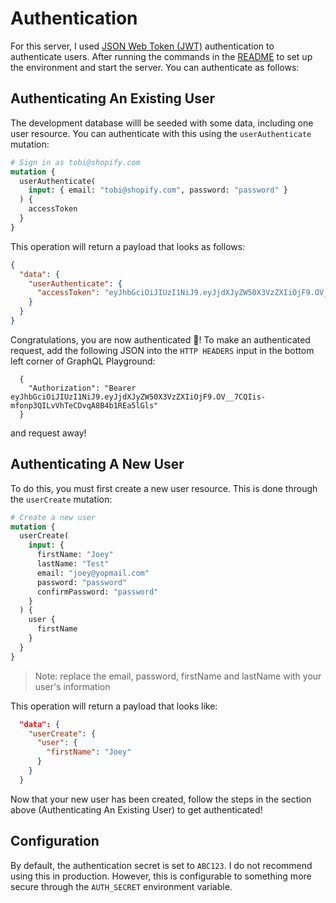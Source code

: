 # Authentication

For this server, I used [JSON Web Token (JWT)](https://jwt.io/introduction/) authentication to authenticate users. After running the commands in the [README](../README.md) to set up the environment and start the server. You can authenticate as follows:

## Authenticating An Existing User

The development database willl be seeded with some data, including one user resource. You can authenticate with this using the `userAuthenticate` mutation:

```graphql
# Sign in as tobi@shopify.com
mutation {
  userAuthenticate(
    input: { email: "tobi@shopify.com", password: "password" }
  ) {
    accessToken
  }
}
```

This operation will return a payload that looks as follows:

```json
{
  "data": {
    "userAuthenticate": {
      "accessToken": "eyJhbGciOiJIUzI1NiJ9.eyJjdXJyZW50X3VzZXIiOjF9.OV__7CQIis-mfonp3QILvVhTeCDvqA8B4b1REa5lGls"
    }
  }
}
```

Congratulations, you are now authenticated :tada:! To make an authenticated request, add the following JSON into the `HTTP HEADERS` input in the bottom left corner of GraphQL Playground:

```
  {
    "Authorization": "Bearer eyJhbGciOiJIUzI1NiJ9.eyJjdXJyZW50X3VzZXIiOjF9.OV__7CQIis-mfonp3QILvVhTeCDvqA8B4b1REa5lGls"
  }
```

and request away!

## Authenticating A New User

To do this, you must first create a new user resource. This is done through the `userCreate` mutation:

```graphql
# Create a new user
mutation {
  userCreate(
    input: {
      firstName: "Joey"
      lastName: "Test"
      email: "joey@yopmail.com"
      password: "password"
      confirmPassword: "password"
    }
  ) {
    user {
      firstName
    }
  }
}
```

> Note: replace the email, password, firstName and lastName with your user's information

This operation will return a payload that looks like:

```json
  "data": {
    "userCreate": {
      "user": {
        "firstName": "Joey"
      }
    }
  }
```

Now that your new user has been created, follow the steps in the section above (Authenticating An Existing User) to get authenticated!

## Configuration

By default, the authentication secret is set to `ABC123`. I do not recommend using this in production. However, this is configurable to something more secure through the `AUTH_SECRET` environment variable.
